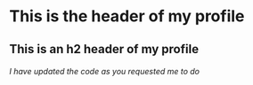 # This is the header of my profile
## This is an h2 header of my profile
###### I have updated the code as you requested me to do
